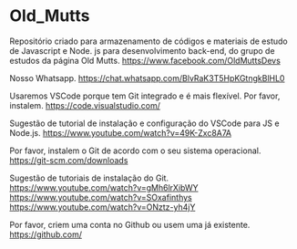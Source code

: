 # Old_Mutts

Repositório criado para armazenamento de códigos e materiais de estudo de Javascript e Node. js para desenvolvimento back-end, do grupo de estudos da página Old Mutts. 
https://www.facebook.com/OldMuttsDevs

Nosso Whatsapp.
https://chat.whatsapp.com/BlvRaK3T5HpKGtngkBlHL0

Usaremos VSCode porque tem Git integrado e é mais flexível. Por favor, instalem.
https://code.visualstudio.com/

Sugestão de tutorial de instalação e configuração do VSCode para JS e Node.js.
https://www.youtube.com/watch?v=49K-Zxc8A7A

Por favor, instalem o Git de acordo com o seu sistema operacional.
https://git-scm.com/downloads

Sugestão de tutoriais de instalação do Git.
https://www.youtube.com/watch?v=gMh6lrXibWY
https://www.youtube.com/watch?v=SOxafinthys
https://www.youtube.com/watch?v=ONztz-yh4jY


Por favor, criem uma conta no Github ou usem uma já existente.
https://github.com/







